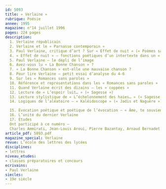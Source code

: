 ```yaml
---
id: 5093
title: « Verlaine »
rubrique: Poésie
annee: 1995
magazine: n°14 juillet 1996
pages: 224 pages
description: 
  1. Verlaine républicain
  2. Verlaine et le « Parnasse contemporain »
  3. Paul Verlaine, critique d’art ? Sur « Effet de nuit » (« Poèmes saturniens »)
  4. « Effet de nuit » – fonctions poétiques d’un intertexte dans un « poème saturnien »
  5. Paul Verlaine – le dépli de l’image
  6. Avez-vous lu « La Bonne Chanson » ?
  7. « La Bonne Chanson » est-elle une mauvaise chanson ?
  8. Pour lire Verlaine – petit essai d’analyse du 4-6
  9. Sur les « Romances sans paroles »
  10. Référence et représentations dans les « Romances sans paroles »
  11. Quand Verlaine écrit des dizains – les « coppées »
  12. Lecture de « L’espoir luit… » (« Sagesse »)
  13. Lecture stylistique de « L’échelonnement des haies… » (« Sagesse »)
  14. Logiques de l’aléatoire – « Kaléidoscope » (« Jadis et Naguère »)

  15. Évocation poétique et poétique de l’évocation – « Âme, te souvient-il… ? » (« Amour »)
  16. L’unité du dernier Verlaine
  17. Études
  Ont participé à ce numéro – 
  Charles Ammirati, Jean-Louis Aroui, Pierre Bazantay, Arnaud Bernadet, Jean-Pierre Bobillot, Pierre Brunel, Thierry Chaucheyras, Benoît de Cornulier, Antoine Fongaro, Marc Gontard, Jean-Michel Gouvard, Emmanuelle Laurent, Steve Murphy, Hun-Chil Nicolas, Joseph Sanchez et Jean-Luc Steinmetz
article_pdf: 5093.pdf
magazine_special: Verlaine
revue: L’école des lettres des lycées
disciplines:
- lettres
niveau_etudes:
- classes préparatoires et concours
ecrivains:
- Paul Verlaine
siecles:
- 19e siècle
---
```

